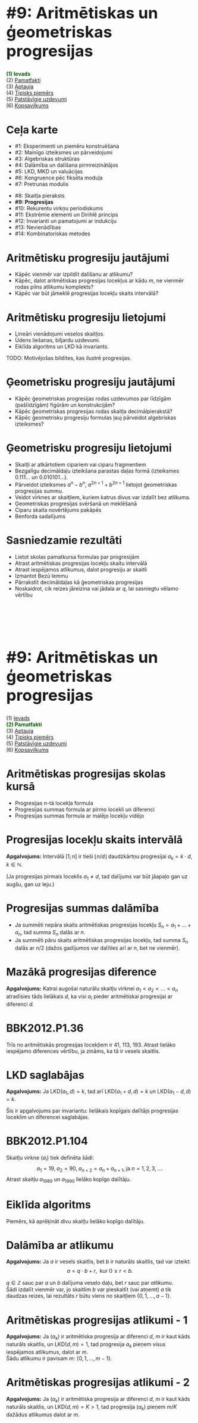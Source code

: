 # &nbsp;

<hgroup>

<h1 style="font-size:32pt">#9: Aritmētiskas un ģeometriskas progresijas</h1>

</hgroup><hgroup>

<span style="color:darkgreen">**(1) Ievads**</span>  
<span>(2) [Pamatfakti](#section-1)</span>  
<span>(3) [Aptauja](#section-2)</span>  
<span>(4) [Tipisks piemērs](#section-3)</span>  
<span>(5) [Patstāvīgie uzdevumi](#section_4)</span>  
<span>(6) [Kopsavilkums](#section_5)</span>

</hgroup>





# <lo-roadmap/> Ceļa karte

<hgroup>

* #1: Eksperimenti un piemēru konstruēšana
* #2: Mainīgo izteiksmes un pārveidojumi
* #3: Algebriskas struktūras
* #4: Dalāmība un dalīšana pirmreizinātājos
* #5: LKD, MKD un valuācijas
* #6: Kongruence pēc fiksēta moduļa
* #7: Pretrunas modulis

</hgroup>
<hgroup>

* #8: Skaitļa pieraksts
* <red>**#9: Progresijas**</red>
* #10: Rekurentu virkņu periodiskums
* #11: Ekstrēmie elementi un Dirihlē princips
* #12: Invarianti un pamatojumi ar indukciju
* #13: Nevienādības
* #14: Kombinatoriskas metodes

</hgroup>

# <lo-why/> Aritmētisku progresiju jautājumi

* Kāpēc vienmēr var izpildīt dalīšanu ar atlikumu?
* Kāpēc, dalot aritmētiskas progresijas locekļus ar kādu $m$, 
ne vienmēr rodas pilns atlikumu komplekts?
* Kāpēc var būt jāmeklē progresijas locekļu skaits intervālā?


# Aritmētisku progresiju lietojumi

* Lineāri vienādojumi veselos skaitļos.
* Ūdens liešanas, biljardu uzdevumi.
* Eiklīda algoritms un LKD kā invariants.

TODO: Motivējošas bildītes, kas ilustrē progresijas.




# <lo-why/> Ģeometrisku progresiju jautājumi

* Kāpēc ģeometriskas progresijas rodas uzdevumos 
par līdzīgām (pašlīdzīgām) figūrām un konstrukcijām?
* Kāpēc ģeometriskas progresijas rodas skaitļa
decimālpierakstā?
* Kāpēc ģeometrisku progresiju formulas ļauj pārveidot
algebriskas izteiksmes?


# Ģeometrisku progresiju lietojumi

* Skaitļi ar atkārtotiem cipariem vai ciparu fragmentiem
* Bezgalīgu decimāldaļu izteikšana parastas daļas formā
(izteiksmes $0.111\ldots$ un $0.010101\ldots$).
* Pārveidot izteiksmes $a^n - b^n$, $a^{2n+1} + b^{2n+1}$ 
lietojot ģeometriskas progresijas summu.
* Veidot virknes ar skaitļiem, kuriem katrus 
divus var izdalīt bez atlikuma.
* Ģeometriskas progresijas svēršanā un meklēšanā
* Ciparu skaita novērtējums pakāpēs
* Benforda sadalījums

 
# Sasniedzamie rezultāti

* Lietot skolas pamatkursa formulas par progresijām
* Atrast aritmētiskas progresijas locekļu skaitu intervālā
* Atrast iespējamos atlikumus, dalot progresiju ar skaitli
* Izmantot Bezū lemmu
* Pārrakstīt decimāldaļas kā ģeometriskas progresijas
* Noskaidrot, cik reizes jāreizina vai jādala ar $q$, 
lai sasniegtu vēlamo vērtību







# &nbsp;

<hgroup>

<h1 style="font-size:32pt">#9: Aritmētiskas un ģeometriskas progresijas</h1>

</hgroup><hgroup>

<span>(1) [Ievads](#section)</span>  
<span style="color:darkgreen">**(2) Pamatfakti**</span>  
<span>(3) [Aptauja](#section-2)</span>  
<span>(4) [Tipisks piemērs](#section-3)</span>  
<span>(5) [Patstāvīgie uzdevumi](#section_4)</span>  
<span>(6) [Kopsavilkums](#section_5)</span>

</hgroup>


# Aritmētiskas progresijas skolas kursā

* Progresijas $n$-tā locekļa formula
* Progresijas summas formula ar pirmo locekli un diferenci
* Progresijas summas formula ar malējo locekļu vidējo


# Progresijas locekļu skaits intervālā

**Apgalvojums:** Intervālā $[1;n]$ ir tieši 
$\lfloor n/d \rfloor$ daudzkārtņu progresijai 
$a_k = k\cdot d$, $k \in \mathbb{N}$. 

(Ja progresijas pirmais loceklis $a_1 \neq d$, tad
dalījums var būt jāapaļo gan uz augšu, gan uz leju.)

# Progresijas summas dalāmība

* Ja summēti nepāra skaits aritmētiskas
progresijas locekļu $S_n = a_1 + \ldots + a_n$, tad 
summa $S_n$ dalās ar $n$. 
* Ja summēti pāru skaits aritmētiskas 
progresijas locekļu, tad summa $S_n$ 
dalās ar $n/2$ (dažos gadījumos var dalīties arī 
ar $n$, bet ne vienmēr). 

# Mazākā progresijas diference

**Apgalvojums:** Katrai augošai naturālu skaitļu virknei 
$a_1 < a_2 < \ldots < a_n$ atradīsies tāds lielākais 
$d$, ka visi $a_i$ pieder aritmētiskai progresijai ar
diferenci $d$. 

# <lo-sample/> BBK2012.P1.36

Trīs no aritmētiskās progresijas locekļiem ir $41$, $113$, $193$. 
Atrast lielāko iespējamo diferences vērtību, ja 
zināms, ka tā ir vesels skaitlis.


# LKD saglabājas

**Apgalvojums:** Ja $\mbox{LKD}(a_1,d) = k$, 
tad arī $\mbox{LKD}(a_1+d,d)=k$ un 
$\mbox{LKD}(a_1 - d, d) = k$. 

Šis ir apgalvojums par invariantu: 
lielākais kopīgais dalītājs progresijas loceklim 
un diferencei saglabājas. 



# <lo-sample/> BBK2012.P1.104

Skaitļu virkne $(a_i)$ tiek definēta šādi: 
$$a_1=19,\;a_2=90,\;a_{n+2}=a_n+a_{n+1},\;\mbox{ja}\;n=1,2,3,\ldots.$$
Atrast skaitļu $a_{1989}$ un $a_{1990}$ lielāko kopīgo dalītāju.


# Eiklīda algoritms

Piemērs, kā aprēķināt divu skaitļu lielāko 
kopīgo dalītāju. 


# Dalāmība ar atlikumu

**Apgalvojums:** Ja $a$ ir vesels skaitlis, bet $b$ ir naturāls skaitlis, 
tad var izteikt:
$$a = q\cdot b +r,\;\;\mbox{kur $0 \leq r < b$.}$$

$q \in \mathbb{Z}$ sauc par $a$ un $b$ dalījuma veselo daļu, 
bet $r$ sauc par *atlikumu*.  
Šādi izdalīt vienmēr var, jo skaitlim $b$ var pieskaitīt (vai atņemt)
$a$ tik daudzas reizes, lai rezultāts $r$ būtu viens no 
skaitļiem $\{ 0,1,\ldots,a-1 \}$. 


# Aritmētiskas progresijas atlikumi - 1

**Apgalvojums:** Ja $(a_k)$ ir aritmētiska progresija ar diferenci $d$, 
$m$ ir kaut kāds naturāls skaitlis, un $\mbox{LKD}(d,m)=1$, tad 
progresija $a_k$ pieņem visus iespējamos atlikumus, 
dalot ar $m$.   
Šādu atlikumu ir pavisam $m$: $\{ 0,1,\ldots,m-1 \}$. 

# Aritmētiskas progresijas atlikumi - 2

**Apgalvojums:** Ja $(a_k)$ ir aritmētiska progresija ar diferenci $d$, 
$m$ ir kaut kāds naturāls skaitlis, un $\mbox{LKD}(d,m)=K>1$, tad 
progresija $(a_k)$ pieņem $m/K$ dažādus atlikumus
dalot ar $m$.   



# <lo-sample/> BBK2012.P1.122

Cik daudz ir tādu naturālu skaitļu $n \leq 1983$, kuriem $3n+5$ 
dalās ar $7$?






# Ģeometriskas progresijas skolas kursā

* Progresijas $n$-tā locekļa formula
* Galīgas progresijas summas formula
* Bezgalīgas progresijas summas formula




# <lo-sample/> BBK2012.P1.52

Vai iespējams norādīt tādu galīgu skaitu ģeometrisko progresiju, 
kuru locekļi ir naturāli skaitļi, ka jebkurš naturāls skaitlis 
piederētu vismaz vienai progresijai?




# <lo-sample/> LV.NO.2004.8.2 

Ir zināms, ka skaitļa $2^{200}$ decimālajā pierakstā ir $61$ cipars. 
Cik daudziem no skaitļiem $2^1; 2^2; 2^3; \ldots; 2^{199}; 2^{200}$ 
decimālais pieraksts sākas ar ciparu $1$?



# Logaritmiskā skala

* Daži dabā sastopami lielumi 
(iedzīvotāju skaits dažādās valstīs; 
upju garums; balsotāju skaits 
balsošanas iecirkņos, utml.)
atšķiras par vairākām 
kārtām - simtiem vai tūkstošiem reižu. 
* Tie daudz vienmērīgāk izvietojas uz
"logaritmiskas skalas".

# Benforda sadalījums

Divnieka pakāpēm pirmie cipari 
nepieņem visas $9$ vērtības vienādi bieži. 



# &nbsp;

<hgroup>

<h1 style="font-size:32pt">#9: Aritmētiskas un ģeometriskas progresijas</h1>

</hgroup><hgroup>

<span>(1) [Ievads](#section)</span>  
<span>(2) [Pamatfakti](#section-1)</span>  
<span style="color:darkgreen">**(3) Aptauja**</span>  
<span>(4) [Tipisks piemērs](#section-3)</span>  
<span>(5) [Patstāvīgie uzdevumi](#section_4)</span>  
<span>(6) [Kopsavilkums](#section_5)</span>

</hgroup>


# Jautājums Nr.1

Dota aritmētiska progresija $(a_n)$ (TODO: Definēt pirmo locekli un 
diferenci.). Atrast, cik daudzi tās locekļi ir 
divciparu skaitļi.



# Jautājums Nr.2 

Dota aritmētiska progresija $(a_n)$ (TODO: Definēt pirmo locekli un 
diferenci.). Atrast, ar kādu ciparu var beigties 
tās locekļi. 

# Jautājums Nr.3

Dota aritmētiska progresija $(a_n)$ (TODO: Definēt pirmo locekli un 
diferenci.). Atrast, kādu atlikumu var dot tās locekļi, dalot ar $30$. 

# Jautājums Nr.4

Izteikt kā racionālas daļas:

1. $0.272727\ldots$
2. $0.123123123\ldots$




# &nbsp;

<hgroup>

<h1 style="font-size:32pt">#9: Aritmētiskas un ģeometriskas progresijas</h1>

</hgroup><hgroup>

<span>(1) [Ievads](#section)</span>  
<span>(2) [Pamatfakti](#section-1)</span>  
<span>(3) [Aptauja](#section-2)</span>  
<span style="color:darkgreen">**(4) Tipisks piemērs**</span>  
<span>(5) [Patstāvīgie uzdevumi](#section-4)</span>  
<span>(6) [Kopsavilkums](#section-5)</span>

</hgroup>



# <lo-sample/> LV.AO.2004.8.5

Virknē augošā kārtībā izrakstīti naturālie skaitļi no $1$ līdz $2004$ ieskaitot, 
katrs vienu reizi. Izsvītrojam no tās skaitļus, kas atrodas 
$1., 4., 7., 10., \ldots$ vietās. No palikušās virknes atkal
izsvītrojam skaitļus, kas tajā atrodas $1., 4., 7., \ldots$ vietās. 
Ar iegūto virkni rīkojamies tāpat, utt.,
kamēr paliek neizsvītrots viens skaitlis. Kurš tas ir?

# Ieteikumi

1. Novērtēt iterāciju skaitu
2. Uzrakstīt formulu (ar pareizu noapaļošanu jeb veselo daļu), kas parāda, kurš numurs paliek pirmais 
neizsvītrotais kārtējā iterācijā.




# &nbsp;

<hgroup>

<h1 style="font-size:32pt">#9: Aritmētiskas un ģeometriskas progresijas</h1>

</hgroup><hgroup>

<span>(1) [Ievads](#section)</span>  
<span>(2) [Pamatfakti](#section-1)</span>  
<span>(3) [Aptauja](#section-2)</span>  
<span>(4) [Tipisks piemērs](#section-3)</span>  
<span style="color:darkgreen">**(5) Patstāvīgie uzdevumi**</span>  
<span>(6) [Kopsavilkums](#section-5)</span>

</hgroup>




# <lo-sample/> BBK2012.P1.123

Cik daudz ir tādu naturālu skaitļu $n \leq 1000$, 
kuri nedalās ne ar $5$, ne ar $7$?

## Ieteikums: Ieslēgšanas-izslēgšanas princips

* Uzzīmēt Eilera-Venna diagrammu, kurā redzami 
skaitļi, kas dalās ar $5$, dalās ar $7$, dalās ar abiem 
(t.i. ar $35$). 
* Novērtēt locekļu skaitu $\mathbb{N}$ 
sākumintervālā $[1;1000]$





# <lo-sample/> LV.AO.2004.7.3

Kādam mazākajam naturālajam $n$ visas daļas
$$\frac{5}{n+7}, \frac{6}{n+8}, \frac{7}{n+9}, \ldots, \frac{35}{n+37}, \frac{36}{n+38}$$
ir nesaīsināmas?


# <lo-sample/> LV.NO.2008.7.1 

Kurus naturālos skaitļus $n$ var izsacīt formā 
$n=\frac{x}{y}$, kur $x = a^3$, 
$y = b^4$, $a$ un $b$ - naturāli skaitļi? 



# &nbsp;

<hgroup>

<h1 style="font-size:32pt">#9: Aritmētiskas un ģeometriskas progresijas</h1>

</hgroup><hgroup>

<span>(1) [Ievads](#section)</span>  
<span>(2) [Pamatfakti](#section-1)</span>  
<span>(3) [Aptauja](#section-2)</span>  
<span>(4) [Tipisks piemērs](#section-3)</span>  
<span>(5) [Patstāvīgie uzdevumi](#section-4)</span>  
<span style="color:darkgreen">**(6) Kopsavilkums**</span>

</hgroup>


# Ko darījām šajā nodarbībā?

* Atkārtojām skolas formulas aritm. un ģeom. progresijām
* Izteicām progresijas locekļu skaitu intervālā ar veselo 
daļu: $\lfloor n/d \rfloor$
* Prognozējām, kādus atlikumus dod progresijas locekļi,
dalot ar fiksētu skaitli $m$
* Izmantojām Bezū lemmu, izsakot LKD kā lineāru 
izteiksmju starpību.
* Pārveidojām atkārtojumus decimālpierakstā par 
ģeometrisku progresiju.
* Prognozējām ciparu skaitu pakāpēs un citās 
ģeometriskās progresijās.

